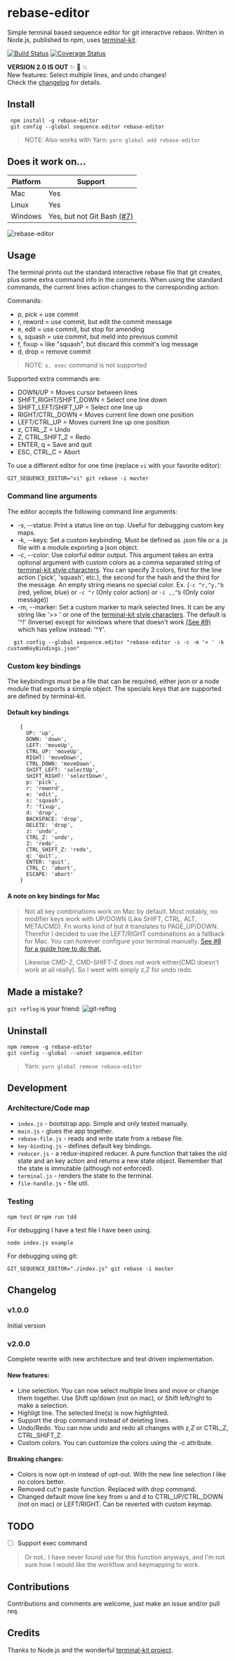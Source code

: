 # rebase-editor
Simple terminal based sequence editor for git interactive rebase.
Written in Node.js, published to npm, uses [terminal-kit](https://github.com/cronvel/terminal-kit).

[![Build Status](https://travis-ci.org/sjurba/rebase-editor.svg?branch=master)](https://travis-ci.org/sjurba/rebase-editor)
[![Coverage Status](https://coveralls.io/repos/github/sjurba/rebase-editor/badge.svg?branch=master)](https://coveralls.io/github/sjurba/rebase-editor?branch=master)

**VERSION 2.0 IS OUT** :sparkles: :camel: :boom:</br>
New features: Select multiple lines, and undo changes!</br>
Check the [changelog](#changelog) for details.

## Install
     npm install -g rebase-editor
     git config --global sequence.editor rebase-editor

 > NOTE: Also works with Yarn: `yarn global add rebase-editor`

## Does it work on...

| Platform | Support |
| -------- | ------- |
| Mac      | Yes     |
| Linux    | Yes     |
| Windows  | Yes, but not Git Bash [(#7)](https://github.com/sjurba/rebase-editor/issues/7) |

![rebase-editor](https://github.com/sjurba/rebase-editor/raw/master/rebase-editor.gif)

## Usage
The terminal prints out the standard interactive rebase file that git creates, plus some extra command info in the comments.
When using the standard commands, the current lines action changes to the corresponding action:

Commands:
 - p, pick = use commit
 - r, reword = use commit, but edit the commit message
 - e, edit = use commit, but stop for amending
 - s, squash = use commit, but meld into previous commit
 - f, fixup = like "squash", but discard this commit's log message
 - d, drop = remove commit

 >NOTE: `x, exec` command is not supported

Supported extra commands are:
  - DOWN/UP = Moves cursor between lines
  - SHIFT_RIGHT/SHIFT_DOWN = Select one line down
  - SHIFT_LEFT/SHIFT_UP = Select one line up
  - RIGHT/CTRL_DOWN = Moves current line down one position
  - LEFT/CTRL_UP = Moves current line up one position
  - z, CTRL_Z = Undo
  - Z, CTRL_SHIFT_Z = Redo
  - ENTER, q = Save and quit
  - ESC, CTRL_C = Abort

To use a different editor for one time (replace `vi` with your favorite editor):

    GIT_SEQUENCE_EDITOR="vi" git rebase -i master

### Command line arguments
The editor accepts the following command line arguments:
 * -s, --status: Print a status line on top. Useful for debugging custom key maps.
 * -k, --keys: Set a custom keybinding. Must be defined as .json file or a .js file with a module exporting a json object.
 * -c, --color: Use colorful editor output. This argument takes an extra optional argument with custom colors as a comma separated string of [terminal-kit style characters](https://github.com/cronvel/string-kit#ref.format.markup). You can specify 3 colors, first for the line action ('pick', 'squash', etc.), the second for the hash and the third for the message. An empty string means no special color. Ex. (`-c ^r,^y,^b` (red, yellow, blue) or `-c ^r` (Only color action) or `-c ,,^b` (Only color message))
 * -m, --marker: Set a custom marker to mark selected lines. It can be any string like '>> ' or one of the [terminal-kit style characters](https://github.com/cronvel/string-kit#ref.format.markup). The default is '^!' (Inverse) except for windows where that doesn't work [(See #9)](https://github.com/sjurba/rebase-editor/issues/9) which has yellow instead: '^Y'.

```
  git config --global sequence.editor "rebase-editor -s -c -m '> ' -k customKeyBindings.json"
```

### Custom key bindings
The keybindings must be a file that can be required, either json or a node module that exports a simple object.
The specials keys that are supported are defined by terminal-kit.

#### Default key bindings
        {
          UP: 'up',
          DOWN: 'down',
          LEFT: 'moveUp',
          CTRL_UP: 'moveUp',
          RIGHT: 'moveDown',
          CTRL_DOWN: 'moveDown',
          SHIFT_LEFT: 'selectUp',
          SHIFT_RIGHT: 'selectDown',
          p: 'pick',
          r: 'reword',
          e: 'edit',
          s: 'squash',
          f: 'fixup',
          d: 'drop',
          BACKSPACE: 'drop',
          DELETE: 'drop',
          z: 'undo',
          CTRL_Z: 'undo',
          Z: 'redo',
          CTRL_SHIFT_Z: 'redo',
          q: 'quit',
          ENTER: 'quit',
          CTRL_C: 'abort',
          ESCAPE: 'abort'
        }


#### A note on key bindings for Mac
>Not all key combinations work on Mac by default. Most notably, no modifier keys work with UP/DOWN (Like SHIFT, CTRL, ALT, META/CMD). Fn works kind of but it translates to PAGE_UP/DOWN. Therefor I decided to use the LEFT/RIGHT combinations as a fallback for Mac. You can however configure your terminal manually. [See #8 for a guide how to do that.](https://github.com/sjurba/rebase-editor/issues/8)
>
> Likewise CMD-Z, CMD-SHIFT-Z does not work either(CMD doesn't work at all really). So I went with simply z,Z for undo redo.

## Made a mistake?
`git reflog` is your friend:
![git-reflog](https://github.com/sjurba/rebase-editor/raw/master/git-reflog.gif)

## Uninstall
    npm remove -g rebase-editor
    git config --global --unset sequence.editor

> Yarn: `yarn global remove rebase-editor`

## Development

### Architecture/Code map
- `index.js` - bootstrap app. Simple and only tested manually.
- `main.js` - glues the app together.
- `rebase-file.js` - reads and write state from a rebase file.
- `key-binding.js` - defines default key bindings.
- `reducer.js` - a redux-inspired reducer. A pure function that takes the old state and an key action and returns a new state object. Remember that the state is immutable (although not enforced).
- `terminal.js` - renders the state to the terminal.
- `file-handle.js` - file util.

### Testing
`npm test` or `npm run tdd`

For debugging I have a test file I have been using.

`node index.js example`

For debugging using git:

`GIT_SEQUENCE_EDITOR="./index.js" git rebase -i master`

## Changelog

### v1.0.0
Initial version

### v2.0.0
Complete rewrite with new architecture and test driven implementation.

#### New features:
 - Line selection. You can now select multiple lines and move or change them together. Use Shift up/down (not on mac), or Shift left/right to make a selection.
 - Highligt line. The selected line(s) is now highlighted.
 - Support the drop command instead of deleting lines.
 - Undo/Redo. You can now undo and redo all changes with z,Z or CTRL_Z, CTRL_SHIFT_Z.
 - Custom colors. You can customize the colors using the -c attribute.

#### Breaking changes:
 - Colors is now opt-in instead of opt-out. With the new line selection I like no colors better.
 - Removed cut'n paste function. Replaced with drop command.
 - Changed default move line key from u and d to CTRL_UP/CTRL_DOWN (not on mac) or LEFT/RIGHT. Can be reverted with custom keymap.

## TODO
 - [ ] Support exec command

 >Or not.. I have never found use for this function anyways, and I'm not sure how I would like the workflow and keymapping to work.

## Contributions
Contributions and comments are welcome, just make an issue and/or pull req.

## Credits
Thanks to Node.js and the wonderful [terminal-kit project](https://github.com/cronvel/terminal-kit).
